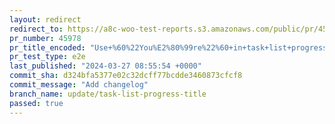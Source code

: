 ```yaml
---
layout: redirect
redirect_to: https://a8c-woo-test-reports.s3.amazonaws.com/public/pr/45978/e2e/index.html
pr_number: 45978
pr_title_encoded: "Use+%60%22You%E2%80%99re%22%60+in+task+list+progress+title"
pr_test_type: e2e
last_published: "2024-03-27 08:55:54 +0000"
commit_sha: d324bfa5377e02c32dcff77bcdde3460873cfcf8
commit_message: "Add changelog"
branch_name: update/task-list-progress-title
passed: true
---
```

